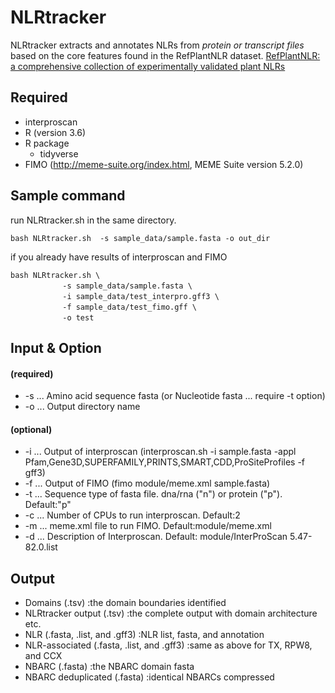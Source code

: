 # NLRtracker

NLRtracker extracts and annotates NLRs from *protein or transcript files* based on the core features found in the RefPlantNLR dataset.
[RefPlantNLR: a comprehensive collection of experimentally validated plant NLRs](https://www.biorxiv.org/content/10.1101/2020.07.08.193961v2)

## Required

* interproscan
* R (version 3.6)
* R package
	* tidyverse
* FIMO (http://meme-suite.org/index.html, MEME Suite version 5.2.0)

## Sample command
run NLRtracker.sh in the same directory.

```
bash NLRtracker.sh  -s sample_data/sample.fasta -o out_dir
```

if you already have results of interproscan and FIMO

```
bash NLRtracker.sh \
　　　　　　　-s sample_data/sample.fasta \
　　　　　　　-i sample_data/test_interpro.gff3 \
　　　　　　　-f sample_data/test_fimo.gff \
　　　　　　　-o test
```

## Input & Option
#### (required)

* -s ... Amino acid sequence fasta (or Nucleotide fasta ... require -t option)
* -o ... Output directory name

#### (optional)

* -i ... Output of interproscan (interproscan.sh -i sample.fasta -appl Pfam,Gene3D,SUPERFAMILY,PRINTS,SMART,CDD,ProSiteProfiles -f gff3)
* -f ... Output of FIMO (fimo module/meme.xml sample.fasta)
* -t ... Sequence type of fasta file. dna/rna ("n") or protein ("p"). Default:"p"
* -c ... Number of CPUs to run interproscan. Default:2
* -m ... meme.xml file to run FIMO. Default:module/meme.xml
* -d ... Description of Interproscan. Default: module/InterProScan 5.47-82.0.list

## Output

* Domains (.tsv)                             :the domain boundaries identified
* NLRtracker output (.tsv)                   :the complete output with domain architecture etc.
* NLR (.fasta, .list, and .gff3)             :NLR list, fasta, and annotation
* NLR-associated (.fasta, .list, and .gff3)  :same as above for TX, RPW8, and CCX
* NBARC (.fasta)                             :the NBARC domain fasta
* NBARC deduplicated (.fasta)                :identical NBARCs compressed
